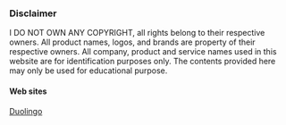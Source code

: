 ### Disclaimer
I DO NOT OWN ANY COPYRIGHT, all rights belong to their respective owners.
All product names, logos, and brands are property of their respective owners. All company, 
product and service names used in this website are for identification purposes only.
The contents provided here may only be used for educational purpose.

#### Web sites
[Duolingo](https://www.duolingo.com/)
